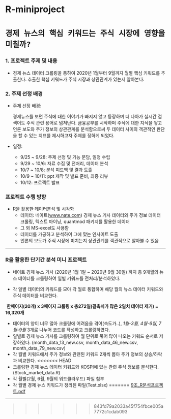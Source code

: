 # R-miniproject

# `경제 뉴스의 핵심 키워드는 주식 시장에 영향을 미칠까?`

### 1. 프로젝트 주제 및 내용

- 경제 뉴스 데이터 크롤링을 통하여 2020년 1월부터 9월까지 월별 핵심 키워드를 추출한다. 추출한 핵심 키워드가 주식 시장과 상관관계가 있는지 알아본다.

### 2. 주제 선정 배경

- 주제 선정 배경: 

  경제뉴스를 보면 주식에 대한 이야기가 빠지지 않고 등장하며 더 나아가 실시간 검색어도 주식 관련 용어로 넘쳐난다. 금융공부를 시작하며 주식에 대한 지식을 쌓고 언론 보도와 주가 정보의 상관관계를 분석함으로써 두 데이터 사이의 객관적인 판단을 할 수 있는 지표를 제시하고자 주제를 정하게 되었다.

- 일정:

  - 9/25 ~ 9/28: 주제 선정 및 기능 분담, 일정 수립
  - 9/29 ~ 10/6: 자료 수집 및 전처리, 데이터 분석
  - 10/7 ~ 10/8: 분석 피드백 및 결과 도출
  - 10/9 ~ 10/11: ppt 제작 및 발표 준비, 최종 리뷰
  - 10/12: 프로젝트 발표


### 프로젝트 수행 방향

- R을 활용한 데이터분석 및 시각화
  - 데이터: 네이트(www.nate.com) 경제 뉴스 기사 데이터와 주가 정보 데이터 크롤링, 텍스트 마이닝, quantmod 패키지를 활용한 데이터
  - 그 외 MS-excel도 사용함
  - 데이터를 가공하고 분석하여 그에 맞는 인사이트 도출
  - 언론의 보도가 주식 시장에 미치는지 상관관계를 객관적으로 알아볼 수 있음

---

### R을 활용한 단기간 분석 미니 프로젝트

- 네이트 경제 뉴스 기사 (2020년 1월 1일 ~ 2020년 9월 30일) 까지 총 9개월의 뉴스 데이터를 크롤링하여 일별 키워드를 전처리/분석하였다.

- 각 일별 데이터의 키워드를 모아 각 월로 통합하여 해당 월의 뉴스 데이터 키워드와 주식 데이터를 비교한다. 

​           **한페이지(20개) x 3페이지 크롤링 x 총272일(결측치가 많은 2일치 데이터 제거) = 16,320개**

- 데이터의 양이 너무 많아 크롤링에 어려움을 겪어(속도가..), *1월-3월, 4월-6월, 7월-9월* 3개로 나누어 코드를 작성하고 크롤링하였다. 
- 일별로 경제 뉴스 기사를 크롤링하여 월 단위로 묶어 많이 나오는 키워드 순서로 저장하였다. (month_data_13_new.csv, month_data_46_new.csv, month_data_79_new.csv)
- 각 월별 키워드에서 주가 정보와 관련된 키워드 2개씩 뽑아 주가 정보의 상승/하락과 비교한다.
<<<<<<< HEAD
- 크롤링한 경제 뉴스 데이터 키워드와 KOSPI에 있는 관련 주식 정보를 분석한다.(Stock_market_data.R)
- 각 월별(2월, 6월, 9월의 워드클라우드) 파일 첨부 
- 각 월별 경제 뉴스 키워드가 정리된 파일(Test.xlsx)
=======
[9조_R분석프로젝트.pdf](https://github.com/JuheePak/R-miniproject/files/5362841/9._R.pdf)
---





>>>>>>> 843fd79a2033a45f754fbce005a7772c1cdab093
